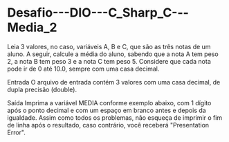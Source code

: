 # Desafio---DIO---C_Sharp_C---Media_2
Leia 3 valores, no caso, variáveis A, B e C, que são as três notas de um aluno.  A seguir, calcule a média do aluno, sabendo que a nota A tem peso 2, a nota B  tem peso 3 e a nota C tem peso 5. Considere que cada nota pode ir de 0 até  10.0, sempre com uma casa decimal.    

Entrada    O arquivo de entrada contém 3 valores com uma casa decimal, de dupla precisão  (double).    

Saída    Imprima a variável MEDIA conforme exemplo abaixo, com 1 dígito após o ponto  decimal e com um espaço em branco antes e depois da igualdade. Assim como  todos os problemas, não esqueça de imprimir o fim de linha após o resultado,  caso contrário, você receberá "Presentation Error".
